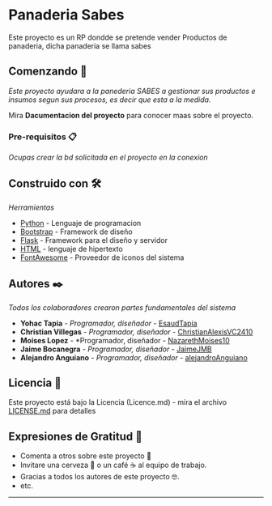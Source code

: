 # Panaderia Sabes

Este proyecto es un RP dondde se pretende vender Productos de panaderia, dicha panaderia se llama sabes

## Comenzando 🚀

_Este proyecto ayudara a la panederia SABES a gestionar sus productos e insumos segun sus procesos, es decir que esta a la medida._

Mira **Dacumentacion del proyecto** para conocer maas sobre el proyecto.


### Pre-requisitos 📋

_Ocupas crear la bd solicitada en el proyecto en la conexion_


## Construido con 🛠️

_Herramientas_

* [Python](http://www.Python.io/1.0.2/docs/) - Lenguaje de programacion
* [Bootstrap](https://www.Bootstrap.com/) - Framework de diseño
* [Flask](https://flask.com) - Framework para el diseño y servidor
* [HTML](https://html.com) - lenguaje de hipertexto
* [FontAwesome](https://FontAwesome.com) - Proveedor de iconos del sistema


## Autores ✒️

_Todos los colaboradores crearon partes fundamentales del sistema_

* **Yohac Tapia** - *Programador, diseñador* - [EsaudTapia](https://github.com/EsaudTapia)
* **Christian Villegas** - *Programador, diseñador* - [ChristianAlexisVC2410](https://github.com/ChristianAlexisVC2410)
* **Moises Lopez** - *Programador, diseñador - [NazarethMoises10](https://github.com/NazarethMoises10)
* **Jaime Bocanegra** - *Programador, diseñador* - [JaimeJMB](https://github.com/JaimeJMB)
* **Alejandro Anguiano** - *Programador, diseñador* - [alejandroAnguiano](https://github.com/alejandroAnguiano)



## Licencia 📄

Este proyecto está bajo la Licencia (Licence.md) - mira el archivo [LICENSE.md](LICENSE.md) para detalles

## Expresiones de Gratitud 🎁

* Comenta a otros sobre este proyecto 📢
* Invitare una cerveza 🍺 o un café ☕ al equipo de trabajo. 
* Gracias a todos los autores de este proyecto 🤓.
* etc.

---
